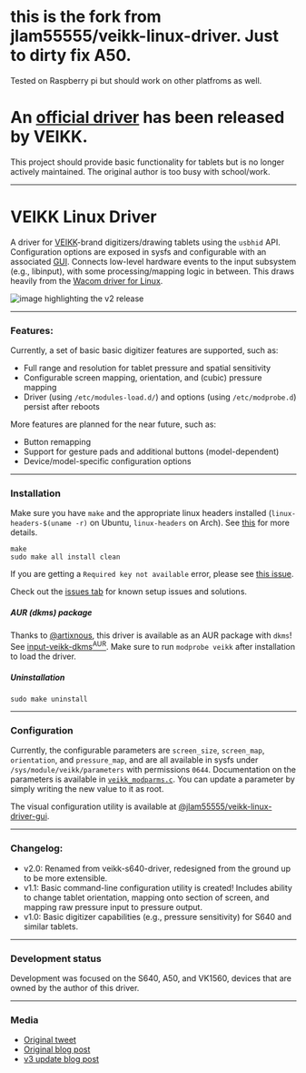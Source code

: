 # this is the fork from  jlam55555/veikk-linux-driver. Just to dirty fix A50.
Tested on Raspberry pi but should work on other platfroms as well. 

# An [official driver][official-driver] has been released by VEIKK.

This project should provide basic functionality for tablets but is no longer
actively maintained. The original author is too busy with school/work.

---

# VEIKK Linux Driver
A driver for [VEIKK][0]-brand digitizers/drawing tablets using the `usbhid` API.
Configuration options are exposed in sysfs and configurable with an associated
[GUI][10]. Connects low-level hardware events to the input subsystem (e.g.,
libinput), with some processing/mapping logic in between. This draws heavily 
from the [Wacom driver for Linux][1].

![image highlighting the v2 release][11]

---

### Features:
Currently, a set of basic basic digitizer features are supported, such as:
- Full range and resolution for tablet pressure and spatial sensitivity
- Configurable screen mapping, orientation, and (cubic) pressure mapping
- Driver (using `/etc/modules-load.d/`) and options (using `/etc/modprobe.d`)
  persist after reboots

More features are planned for the near future, such as:
- Button remapping
- Support for gesture pads and additional buttons (model-dependent)
- Device/model-specific configuration options

---

### Installation
Make sure you have `make` and the appropriate linux headers installed 
(`linux-headers-$(uname -r)` on Ubuntu, `linux-headers` on Arch). See [this][4]
for more details.

    make
    sudo make all install clean
    
If you are getting a `Required key not available` error, please see
[this issue][6].

Check out the [issues tab][5] for known setup issues and solutions.

##### AUR (dkms) package
Thanks to [@artixnous][7], this driver is available as an AUR package with
`dkms`! See [input-veikk-dkms<sup>AUR</sup>][8]. Make sure to run
`modprobe veikk` after installation to load the driver.

##### Uninstallation
    sudo make uninstall
        
---

### Configuration
Currently, the configurable parameters are `screen_size`, `screen_map`,
`orientation`, and `pressure_map`, and are all available in sysfs under
`/sys/module/veikk/parameters` with permissions `0644`. Documentation on the
parameters is available in [`veikk_modparms.c`][9]. You can update a parameter
by simply writing the new value to it as root.

The visual configuration utility is available at
[@jlam55555/veikk-linux-driver-gui][10].

---

### Changelog:
- v2.0: Renamed from veikk-s640-driver, redesigned from the ground up to be more
    extensible.
- v1.1: Basic command-line configuration utility is created! Includes ability to
    change tablet orientation, mapping onto section of screen, and mapping raw 
    pressure input to pressure output.
- v1.0: Basic digitizer capabilities (e.g., pressure sensitivity) for S640 and
    similar tablets.
    
---

### Development status
Development was focused on the S640, A50, and VK1560, devices that are owned
by the author of this driver.

---

### Media
- [Original tweet][2]
- [Original blog post][3]
- [v3 update blog post][v3-update-blog-post]
    
[0]: https://www.veikk.com/
[1]: https://github.com/torvalds/linux/blob/master/drivers/hid/wacom_wac.c
[2]: https://twitter.com/jlam55555/status/1138285016209854464?s=20
[3]: https://everything-is-sheep.herokuapp.com/posts/on-developing-a-linux-driver
[4]: https://askubuntu.com/questions/554624/how-to-resolve-the-lib-modules-3-13-0-27-generic-build-no-such-file-or-direct
[5]: https://github.com/jlam55555/veikk-s640-driver/issues
[6]: https://github.com/jlam55555/veikk-linux-driver/issues/3
[7]: https://github.com/artixnous
[8]: https://aur.archlinux.org/packages/input-veikk-dkms/
[9]: ./veikk_modparms.c
[10]: https://github.com/jlam55555/veikk-linux-driver-gui
[11]: https://i.imgur.com/Mug8gRn.jpg
[v3-update-blog-post]: http://everything-is-sheep.herokuapp.com/posts/veikk-linux-driver-v3-notes
[official-driver]: https://github.com/jlam55555/veikk-linux-driver/issues/71
